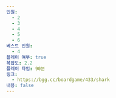```yaml
---
인원:
  - 2
  - 3
  - 4
  - 5
  - 6
베스트 인원:
  - 4
플레이 여부: true
복잡도: 2.2
플레이 타임: 90분
링크:
  - https://bgg.cc/boardgame/433/shark
내용: false
---
```

